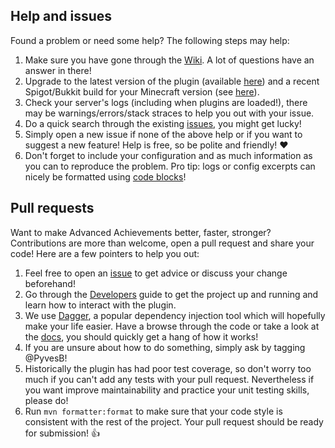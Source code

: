 ## Help and issues

Found a problem or need some help? The following steps may help:

1. Make sure you have gone through the [Wiki](https://github.com/PyvesB/advanced-achievements/wiki). A lot of questions have an answer in there!
2. Upgrade to the latest version of the plugin (available [here](https://www.spigotmc.org/resources/advanced-achievements.83466/history)) and a recent Spigot/Bukkit build for your Minecraft version (see [here](https://www.spigotmc.org/wiki/buildtools/#versions)).
3. Check your server's logs (including when plugins are loaded!), there may be warnings/errors/stack straces to help you out with your issue.
4. Do a quick search through the existing [issues](https://github.com/PyvesB/advanced-achievements/issues), you might get lucky!
5. Simply open a new issue if none of the above help or if you want to suggest a new feature! Help is free, so be polite and friendly! :heart:
6. Don't forget to include your configuration and as much information as you can to reproduce the problem. Pro tip: logs or config excerpts can nicely be formatted using [code blocks](https://help.github.com/en/github/writing-on-github/creating-and-highlighting-code-blocks#fenced-code-blocks)!

## Pull requests

Want to make Advanced Achievements better, faster, stronger? Contributions are more than welcome, open a pull request and share your code! Here are a few pointers to help you out:

1. Feel free to open an [issue](https://github.com/PyvesB/advanced-achievements/issues) to get advice or discuss your change beforehand!
2. Go through the [Developers](https://github.com/PyvesB/advanced-achievements/wiki/Developers) guide to get the project up and running and learn how to interact with the plugin.
3. We use [Dagger](https://github.com/google/dagger), a popular dependency injection tool which will hopefully make your life easier. Have a browse through the code or take a look at the [docs](https://google.github.io/dagger/users-guide), you should quickly get a hang of how it works!
4. If you are unsure about how to do something, simply ask by tagging @PyvesB!
5. Historically the plugin has had poor test coverage, so don't worry too much if you can't add any tests with your pull request. Nevertheless if you want improve maintainability and practice your unit testing skills, please do!
6. Run `mvn formatter:format` to make sure that your code style is consistent with the rest of the project. Your pull request should be ready for submission! :+1:
